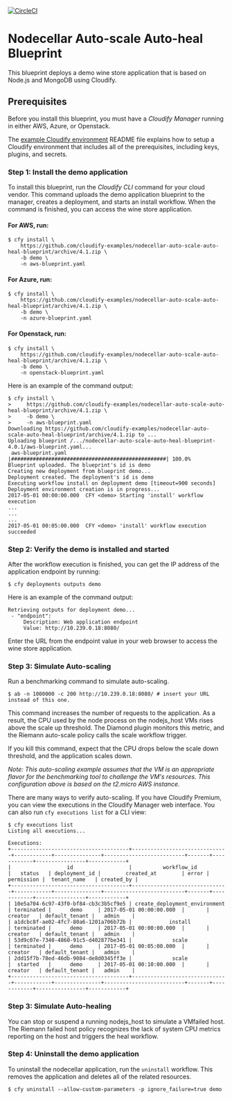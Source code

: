 [![CircleCI](https://circleci.com/gh/cloudify-examples/nodecellar-auto-scale-auto-heal-blueprint.svg?style=svg)](https://circleci.com/gh/cloudify-examples/nodecellar-auto-scale-auto-heal-blueprint)

# Nodecellar Auto-scale Auto-heal Blueprint

This blueprint deploys a demo wine store application that is based on Node.js and MongoDB using Cloudify.

## Prerequisites

Before you install this blueprint, you must have a *Cloudify Manager* running in either AWS, Azure, or Openstack.

The [example Cloudify environment](https://github.com/cloudify-examples/cloudify-environment-setup) README file explains how to setup a Cloudify environment that includes all of the prerequisites, including keys, plugins, and secrets.

### Step 1: Install the demo application

To install this blueprint, run the *Cloudify CLI* command for your cloud vendor. This command uploads the demo application blueprint to the manager, creates a deployment, and starts an install workflow. When the command is finished, you can access the wine store application.


#### For AWS, run:

```shell
$ cfy install \
    https://github.com/cloudify-examples/nodecellar-auto-scale-auto-heal-blueprint/archive/4.1.zip \
    -b demo \
    -n aws-blueprint.yaml
```


#### For Azure, run:

```shell
$ cfy install \
    https://github.com/cloudify-examples/nodecellar-auto-scale-auto-heal-blueprint/archive/4.1.zip \
    -b demo \
    -n azure-blueprint.yaml
```


#### For Openstack, run:

```shell
$ cfy install \
    https://github.com/cloudify-examples/nodecellar-auto-scale-auto-heal-blueprint/archive/4.1.zip \
    -b demo \
    -n openstack-blueprint.yaml
```


Here is an example of the command output:

```shell
$ cfy install \
>     https://github.com/cloudify-examples/nodecellar-auto-scale-auto-heal-blueprint/archive/4.1.zip \
>     -b demo \
>     -n aws-blueprint.yaml
Downloading https://github.com/cloudify-examples/nodecellar-auto-scale-auto-heal-blueprint/archive/4.1.zip to ...
Uploading blueprint /.../nodecellar-auto-scale-auto-heal-blueprint-4.0.1/aws-blueprint.yaml...
 aws-blueprint.yaml |##################################################| 100.0%
Blueprint uploaded. The blueprint's id is demo
Creating new deployment from blueprint demo...
Deployment created. The deployment's id is demo
Executing workflow install on deployment demo [timeout=900 seconds]
Deployment environment creation is in progress...
2017-05-01 00:00:00.000  CFY <demo> Starting 'install' workflow execution
...
...
...
2017-05-01 00:05:00.000  CFY <demo> 'install' workflow execution succeeded
```


### Step 2: Verify the demo is installed and started

After the workflow execution is finished, you can get the IP address of the application endpoint by running: <br>

```shell
$ cfy deployments outputs demo
```

Here is an example of the command output:

```shell
Retrieving outputs for deployment demo...
 - "endpoint":
     Description: Web application endpoint
     Value: http://10.239.0.18:8080/
```

Enter the URL from the endpoint value in your web browser to access the wine store application.


### Step 3: Simulate Auto-scaling

Run a benchmarking command to simulate auto-scaling.

```shell
$ ab -n 1000000 -c 200 http://10.239.0.18:8080/ # insert your URL instead of this one.
```

This command increases the number of requests to the application. As a result, the CPU used by the node process on the nodejs_host VMs rises above the scale up threshold. The Diamond plugin monitors this metric, and the Riemann auto-scale policy calls the scale workflow trigger.

If you kill this command, expect that the CPU drops below the scale down threshold, and the application scales down.

_Note: This auto-scaling example assumes that the VM is an appropriate flavor for the benchmarking tool to challenge the VM's resources. This configuration above is based on the t2.micro AWS instance._

There are many ways to verify auto-scaling. If you have Cloudify Premium, you can view the executions in the Cloudify Manager web interface.
You can also run `cfy executions list` for a CLI view:

```shell
$ cfy executions list
Listing all executions...

Executions:
+--------------------------------------+-------------------------------+------------+---------------+--------------------------+-------+------------+----------------+------------+
|                  id                  |          workflow_id          |   status   | deployment_id |        created_at        | error | permission |  tenant_name   | created_by |
+--------------------------------------+-------------------------------+------------+---------------+--------------------------+-------+------------+----------------+------------+
| 10e5a704-6c97-43f0-bf84-cb3c3b5cf9e5 | create_deployment_environment | terminated |      demo     | 2017-05-01 00:00:00.000  |       |  creator   | default_tenant |   admin    |
| a1dcbc8f-ae02-4fc7-80a6-1201a706b72b |            install            | terminated |      demo     | 2017-05-01 00:00:00.000  |       |  creator   | default_tenant |   admin    |
| 53d9c07e-7340-4860-91c5-d402877be341 |             scale             | terminated |      demo     | 2017-05-01 00:05:00.000  |       |  creator   | default_tenant |   admin    |
| 2dd15f7b-78ed-46db-9084-de8d0345ff3e |             scale             |  started   |      demo     | 2017-05-01 00:10:00.000  |       |  creator   | default_tenant |   admin    |
+--------------------------------------+-------------------------------+------------+---------------+--------------------------+-------+------------+----------------+------------+
```

### Step 3: Simulate Auto-healing

You can stop or suspend a running nodejs_host to simulate a VMfailed host. The Riemann failed host policy recognizes the lack of system CPU metrics reporting on the host and triggers the heal workflow.


### Step 4: Uninstall the demo application

To uninstall the nodecellar application, run the `uninstall` workflow. This removes the application and deletes all of the related resources. <br>

```shell
$ cfy uninstall --allow-custom-parameters -p ignore_failure=true demo
```

